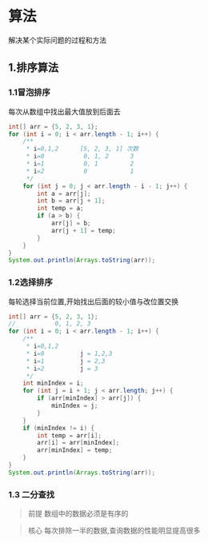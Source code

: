 # 算法
解决某个实际问题的过程和方法

## 1.排序算法

### 1.1冒泡排序

每次从数组中找出最大值放到后面去

```java
int[] arr = {5, 2, 3, 1};
for (int i = 0; i < arr.length - 1; i++) {
    /**
     * i=0,1,2      [5, 2, 3, 1] 次数
     * i=0           0, 1, 2      3
     * i=1           0, 1         2
     * i=2           0            1
     */
    for (int j = 0; j < arr.length - i - 1; j++) {
        int a = arr[j];
        int b = arr[j + 1];
        int temp = a;
        if (a > b) {
            arr[j] = b;
            arr[j + 1] = temp;
        }
    }
}
System.out.println(Arrays.toString(arr));
```

### 1.2选择排序

每轮选择当前位置,开始找出后面的较小值与改位置交换

```java
int[] arr = {5, 2, 3, 1};
//           0, 1, 2, 3
for (int i = 0; i < arr.length - 1; i++) {
    /**
     * i=0,1,2
     * i=0          j = 1,2,3
     * i=1          j = 2,3
     * i=2          j = 3
     */
    int minIndex = i;
    for (int j = i + 1; j < arr.length; j++) {
        if (arr[minIndex] > arr[j]) {
            minIndex = j;
        }
    }
    if (minIndex != i) {
        int temp = arr[i];
        arr[i] = arr[minIndex];
        arr[minIndex] = temp;
    }
}
System.out.println(Arrays.toString(arr));
```

### 1.3 二分查找

>前提 数组中的数据必须是有序的

>核心 每次排除一半的数据,查询数据的性能明显提高很多

